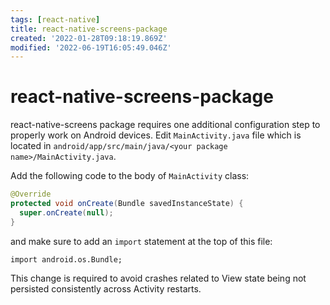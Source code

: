 ```yaml
---
tags: [react-native]
title: react-native-screens-package
created: '2022-01-28T09:18:19.869Z'
modified: '2022-06-19T16:05:49.046Z'
---
```


# react-native-screens-package

react-native-screens package requires one additional configuration step to properly work on Android devices. Edit `MainActivity.java` file which is located in `android/app/src/main/java/<your package name>/MainActivity.java`.

Add the following code to the body of `MainActivity` class:

```java
@Override
protected void onCreate(Bundle savedInstanceState) {
  super.onCreate(null);
}
```

and make sure to add an `import` statement at the top of this file:
```
import android.os.Bundle;
```

This change is required to avoid crashes related to View state being not persisted consistently across Activity restarts.


